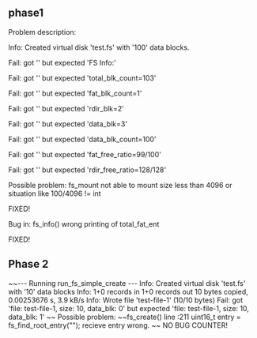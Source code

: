 ## phase1 ##
Problem description:

Info: Created virtual disk 'test.fs' with '100' data blocks. 

Fail: got '' but expected 'FS Info:'

Fail: got '' but expected 'total_blk_count=103'

Fail: got '' but expected 'fat_blk_count=1'

Fail: got '' but expected 'rdir_blk=2'

Fail: got '' but expected 'data_blk=3'

Fail: got '' but expected 'data_blk_count=100'

Fail: got '' but expected 'fat_free_ratio=99/100'

Fail: got '' but expected 'rdir_free_ratio=128/128'


Possible problem:
fs_mount not able to mount size less than 4096 or situation like 
100/4096 != int

FIXED!

Bug in:
fs_info()
wrong printing of total_fat_ent

FIXED!

## Phase 2 ##
~~--- Running run_fs_simple_create ---
Info: Created virtual disk 'test.fs' with '10' data blocks
Info: 1+0 records in
1+0 records out
10 bytes copied, 0.00253676 s, 3.9 kB/s
Info: Wrote file 'test-file-1' (10/10 bytes)
Fail: got 'file: test-file-1, size: 10, data_blk: 0' but expected 'file: test-file-1, size: 10, data_blk: 1'
~~
Possible problem:
~~fs_create() line :211
uint16_t entry = fs_find_root_entry("");
recieve entry wrong. ~~
NO BUG COUNTER!




